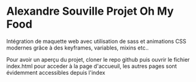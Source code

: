 # Alexandre Souville Projet Oh My Food

Intégration de maquette web avec utilisation de sass et animations CSS modernes grâce à des keyframes, variables, mixins etc..

Pour avoir un aperçu du projet, cloner le repo github puis ouvrir le fichier index.html pour acceder à la page d'accueuil, les autres pages sont évidemment accessibles depuis l'index
